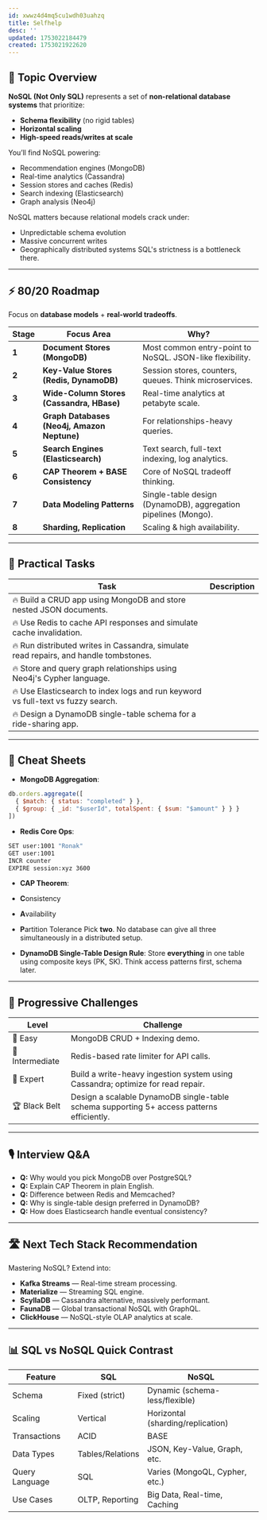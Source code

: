 ```yaml
---
id: xwwz4d4mq5cu1wdh03uahzq
title: Selfhelp
desc: ''
updated: 1753022184479
created: 1753021922620
---
```


## 📌 Topic Overview

**NoSQL (Not Only SQL)** represents a set of **non-relational database systems** that prioritize:

* **Schema flexibility** (no rigid tables)
* **Horizontal scaling**
* **High-speed reads/writes at scale**

You’ll find NoSQL powering:

* Recommendation engines (MongoDB)
* Real-time analytics (Cassandra)
* Session stores and caches (Redis)
* Search indexing (Elasticsearch)
* Graph analysis (Neo4j)

NoSQL matters because relational models crack under:

* Unpredictable schema evolution
* Massive concurrent writes
* Geographically distributed systems
  SQL's strictness is a bottleneck there.

---

## ⚡ 80/20 Roadmap

Focus on **database models** + **real-world tradeoffs**.

| Stage | Focus Area                                  | Why?                                                           |
| ----- | ------------------------------------------- | -------------------------------------------------------------- |
| **1** | **Document Stores (MongoDB)**               | Most common entry-point to NoSQL. JSON-like flexibility.       |
| **2** | **Key-Value Stores (Redis, DynamoDB)**      | Session stores, counters, queues. Think microservices.         |
| **3** | **Wide-Column Stores (Cassandra, HBase)**   | Real-time analytics at petabyte scale.                         |
| **4** | **Graph Databases (Neo4j, Amazon Neptune)** | For relationships-heavy queries.                               |
| **5** | **Search Engines (Elasticsearch)**          | Text search, full-text indexing, log analytics.                |
| **6** | **CAP Theorem + BASE Consistency**          | Core of NoSQL tradeoff thinking.                               |
| **7** | **Data Modeling Patterns**                  | Single-table design (DynamoDB), aggregation pipelines (Mongo). |
| **8** | **Sharding, Replication**                   | Scaling & high availability.                                   |

---

## 🚀 Practical Tasks

| Task                                                                                  | Description |
| ------------------------------------------------------------------------------------- | ----------- |
| 🔥 Build a CRUD app using MongoDB and store nested JSON documents.                    |             |
| 🔥 Use Redis to cache API responses and simulate cache invalidation.                  |             |
| 🔥 Run distributed writes in Cassandra, simulate read repairs, and handle tombstones. |             |
| 🔥 Store and query graph relationships using Neo4j's Cypher language.                 |             |
| 🔥 Use Elasticsearch to index logs and run keyword vs full-text vs fuzzy search.      |             |
| 🔥 Design a DynamoDB single-table schema for a ride-sharing app.                      |             |

---

## 🧾 Cheat Sheets

* **MongoDB Aggregation**:

```js
db.orders.aggregate([
  { $match: { status: "completed" } },
  { $group: { _id: "$userId", totalSpent: { $sum: "$amount" } } }
])
```

* **Redis Core Ops**:

```bash
SET user:1001 "Ronak"
GET user:1001
INCR counter
EXPIRE session:xyz 3600
```

* **CAP Theorem**:

* **C**onsistency

* **A**vailability

* **P**artition Tolerance
  Pick **two**. No database can give all three simultaneously in a distributed setup.

* **DynamoDB Single-Table Design Rule**:
  Store **everything** in one table using composite keys (PK, SK). Think access patterns first, schema later.

---

## 🎯 Progressive Challenges

| Level           | Challenge                                                                                 |
| --------------- | ----------------------------------------------------------------------------------------- |
| 🥉 Easy         | MongoDB CRUD + Indexing demo.                                                             |
| 🥈 Intermediate | Redis-based rate limiter for API calls.                                                   |
| 🥇 Expert       | Build a write-heavy ingestion system using Cassandra; optimize for read repair.           |
| 🏆 Black Belt   | Design a scalable DynamoDB single-table schema supporting 5+ access patterns efficiently. |

---

## 🎙️ Interview Q\&A

* **Q:** Why would you pick MongoDB over PostgreSQL?
* **Q:** Explain CAP Theorem in plain English.
* **Q:** Difference between Redis and Memcached?
* **Q:** Why is single-table design preferred in DynamoDB?
* **Q:** How does Elasticsearch handle eventual consistency?

---

## 🛣️ Next Tech Stack Recommendation

Mastering NoSQL? Extend into:

* **Kafka Streams** — Real-time stream processing.
* **Materialize** — Streaming SQL engine.
* **ScyllaDB** — Cassandra alternative, massively performant.
* **FaunaDB** — Global transactional NoSQL with GraphQL.
* **ClickHouse** — NoSQL-style OLAP analytics at scale.

---

## 📊 SQL vs NoSQL Quick Contrast

| Feature        | SQL              | NoSQL                             |
| -------------- | ---------------- | --------------------------------- |
| Schema         | Fixed (strict)   | Dynamic (schema-less/flexible)    |
| Scaling        | Vertical         | Horizontal (sharding/replication) |
| Transactions   | ACID             | BASE                              |
| Data Types     | Tables/Relations | JSON, Key-Value, Graph, etc.      |
| Query Language | SQL              | Varies (MongoQL, Cypher, etc.)    |
| Use Cases      | OLTP, Reporting  | Big Data, Real-time, Caching      |
